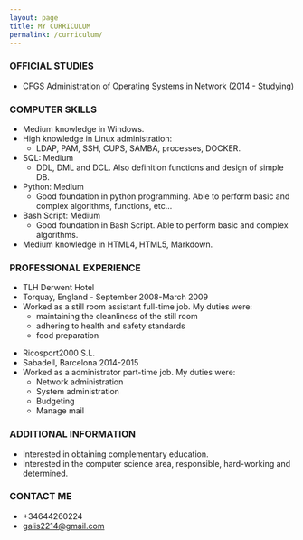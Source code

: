 ```yaml
---
layout: page
title: MY CURRICULUM
permalink: /curriculum/
---
```


### **OFFICIAL STUDIES**
  * CFGS Administration of Operating Systems in Network (2014 - Studying)

### **COMPUTER SKILLS**
  * Medium knowledge in Windows.
  * High knowledge in Linux administration:
     * LDAP, PAM, SSH, CUPS, SAMBA, processes, DOCKER. 
  * SQL: Medium
     * DDL, DML and DCL. Also definition functions and design of simple DB. 
  * Python: Medium
     * Good foundation in python programming. Able to perform basic and complex algorithms, functions, etc...
  * Bash Script: Medium
     * Good foundation in Bash Script. Able to perform basic and complex algorithms.
  * Medium knowledge in HTML4, HTML5, Markdown. 

### **PROFESSIONAL EXPERIENCE**
  * TLH Derwent Hotel
  * Torquay, England - September 2008-March 2009
  * Worked as a still room assistant full-time job. My duties were:
      * maintaining the cleanliness of the still room
      * adhering to health and safety standards
      * food preparation
>
>
  * Ricosport2000 S.L.
  * Sabadell, Barcelona 2014-2015
  * Worked as a administrator part-time job. My duties were:
      * Network administration
      * System administration
      * Budgeting
      * Manage mail

### **ADDITIONAL INFORMATION**

* Interested in obtaining complementary education.
* Interested in the computer science area, responsible, hard-working and determined.

### **CONTACT ME**

* +34644260224
* [galis2214@gmail.com](mailto:galis2214@gmail.com)
